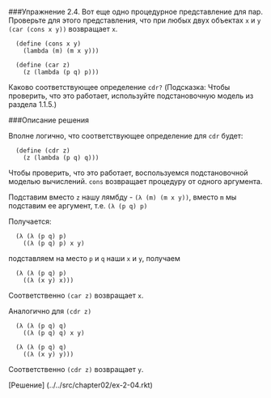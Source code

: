 ###Упражнение 2.4.
Вот еще одно процедурное представление для пар. Проверьте для этого представления, что при 
любых двух объектах `x` и `y` `(car (cons x y))` возвращает `x`.
```racket
  (define (cons x y)
    (lambda (m) (m x y)))
```
```racket
  (define (car z)
    (z (lambda (p q) p)))
```    
Каково соответствующее определение `cdr?` (Подсказка: Чтобы проверить, что это работает, 
используйте подстановочную модель из раздела 1.1.5.)

###Описание решения

Вполне логично, что соответствующее определение для `cdr` будет:

```racket
  (define (cdr z)
    (z (lambda (p q) q)))
```

Чтобы проверить, что это работает, воспользуемся подстановочной моделью вычислений. `cons` возвращает процедуру от одного аргумента.

Подставим вместо `z` нашу лямбду - `(λ (m) (m x y))`, вместо `m` мы подставим ее аргумент, т.е. `(λ (p q) p)`

Получается: 
```racket 
  (λ (λ (p q) p)
    ((λ (p q) p) x y)
```
подставляем на место `p` и `q` наши `x` и `y`, получаем
```racket 
  (λ (λ (p q) p)
    ((λ (x y) x)))
```

Соответственно `(car z)` возвращает `x`.

Аналогично для `(cdr z)`
```racket 
  (λ (λ (p q) q)
    ((λ (p q) q) x y)
```
```racket 
  (λ (λ (p q) q)
    ((λ (x y) y)))
```
Соответственно `(cdr z)` возвращает `y`.

[Решение] (../../src/chapter02/ex-2-04.rkt)
